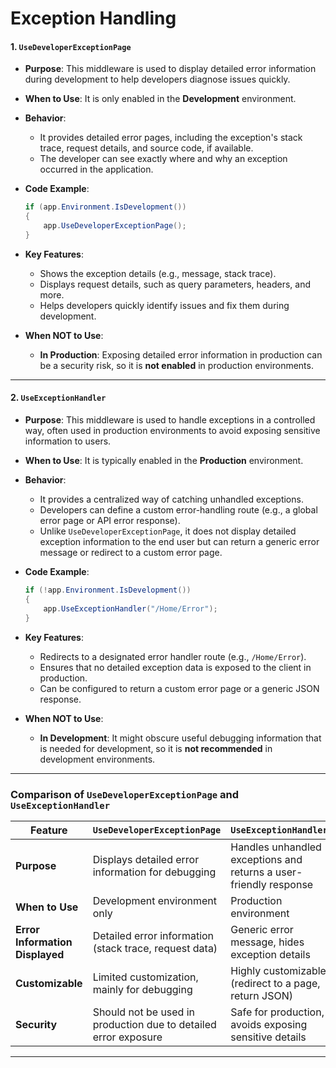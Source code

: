 # **Exception Handling**

#### **1. `UseDeveloperExceptionPage`**

- **Purpose**: This middleware is used to display detailed error information during development to help developers diagnose issues quickly.
- **When to Use**: It is only enabled in the **Development** environment.
- **Behavior**:
  - It provides detailed error pages, including the exception's stack trace, request details, and source code, if available.
  - The developer can see exactly where and why an exception occurred in the application.
- **Code Example**:

  ```csharp
  if (app.Environment.IsDevelopment())
  {
      app.UseDeveloperExceptionPage();
  }
  ```

- **Key Features**:

  - Shows the exception details (e.g., message, stack trace).
  - Displays request details, such as query parameters, headers, and more.
  - Helps developers quickly identify issues and fix them during development.

- **When NOT to Use**:
  - **In Production**: Exposing detailed error information in production can be a security risk, so it is **not enabled** in production environments.

---

#### **2. `UseExceptionHandler`**

- **Purpose**: This middleware is used to handle exceptions in a controlled way, often used in production environments to avoid exposing sensitive information to users.
- **When to Use**: It is typically enabled in the **Production** environment.
- **Behavior**:
  - It provides a centralized way of catching unhandled exceptions.
  - Developers can define a custom error-handling route (e.g., a global error page or API error response).
  - Unlike `UseDeveloperExceptionPage`, it does not display detailed exception information to the end user but can return a generic error message or redirect to a custom error page.
- **Code Example**:

  ```csharp
  if (!app.Environment.IsDevelopment())
  {
      app.UseExceptionHandler("/Home/Error");
  }
  ```

- **Key Features**:

  - Redirects to a designated error handler route (e.g., `/Home/Error`).
  - Ensures that no detailed exception data is exposed to the client in production.
  - Can be configured to return a custom error page or a generic JSON response.

- **When NOT to Use**:
  - **In Development**: It might obscure useful debugging information that is needed for development, so it is **not recommended** in development environments.

---

### **Comparison of `UseDeveloperExceptionPage` and `UseExceptionHandler`**

| Feature                         | `UseDeveloperExceptionPage`                                     | `UseExceptionHandler`                                             |
| ------------------------------- | --------------------------------------------------------------- | ----------------------------------------------------------------- |
| **Purpose**                     | Displays detailed error information for debugging               | Handles unhandled exceptions and returns a user-friendly response |
| **When to Use**                 | Development environment only                                    | Production environment                                            |
| **Error Information Displayed** | Detailed error information (stack trace, request data)          | Generic error message, hides exception details                    |
| **Customizable**                | Limited customization, mainly for debugging                     | Highly customizable (redirect to a page, return JSON)             |
| **Security**                    | Should not be used in production due to detailed error exposure | Safe for production, avoids exposing sensitive details            |

---
